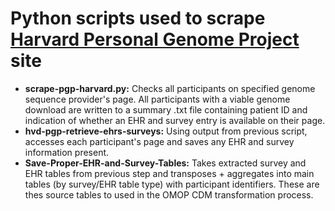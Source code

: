 # Python scripts used to scrape [Harvard Personal Genome Project](https://pgp.med.harvard.edu) site
- **scrape-pgp-harvard.py:** Checks all participants on specified genome sequence provider's page. All participants with a viable genome download are written to a summary .txt file containing patient ID and indication of whether an EHR and survey entry is available on their page.
- **hvd-pgp-retrieve-ehrs-surveys:** Using output from previous script, accesses each participant's page and saves any EHR and survey information present.
- **Save-Proper-EHR-and-Survey-Tables:** Takes extracted survey and EHR tables from previous step and transposes + aggregates into main tables (by survey/EHR table type) with participant identifiers. These are thes source tables to used in the OMOP CDM transformation process.
